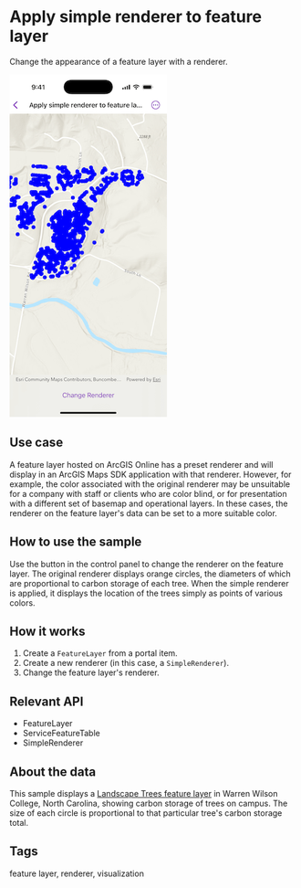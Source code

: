 # Apply simple renderer to feature layer

Change the appearance of a feature layer with a renderer.

![Image of Apply simple renderer to feature layer sample](apply-simple-renderer-to-feature-layer.png)

## Use case

A feature layer hosted on ArcGIS Online has a preset renderer and will display in an ArcGIS Maps SDK application with that renderer. However, for example, the color associated with the original renderer may be unsuitable for a company with staff or clients who are color blind, or for presentation with a different set of basemap and operational layers. In these cases, the renderer on the feature layer's data can be set to a more suitable color.

## How to use the sample

Use the button in the control panel to change the renderer on the feature layer. The original renderer displays orange circles, the diameters of which are proportional to carbon storage of each tree. When the simple renderer is applied, it displays the location of the trees simply as points of various colors.

## How it works

1. Create a `FeatureLayer` from a portal item.
2. Create a new renderer (in this case, a `SimpleRenderer`).
3. Change the feature layer's renderer.

## Relevant API

* FeatureLayer
* ServiceFeatureTable
* SimpleRenderer

## About the data

This sample displays a [Landscape Trees feature layer](https://arcgis.com/home/item.html?id=6d41340931544829acc8f68c27e69dec) in Warren Wilson College, North Carolina, showing carbon storage of trees on campus. The size of each circle is proportional to that particular tree's carbon storage total.

## Tags

feature layer, renderer, visualization
